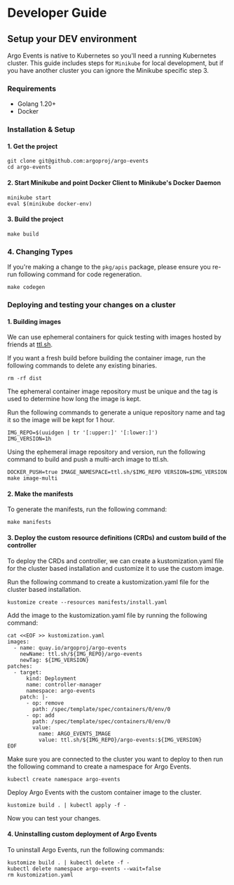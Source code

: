 # Developer Guide

## Setup your DEV environment

Argo Events is native to Kubernetes so you'll need a running Kubernetes cluster.
This guide includes steps for `Minikube` for local development, but if you have
another cluster you can ignore the Minikube specific step 3.

### Requirements

- Golang 1.20+
- Docker

### Installation & Setup

#### 1. Get the project

```
git clone git@github.com:argoproj/argo-events
cd argo-events
```

#### 2. Start Minikube and point Docker Client to Minikube's Docker Daemon

```
minikube start
eval $(minikube docker-env)
```

#### 3. Build the project

```
make build
```

### 4. Changing Types

If you're making a change to the `pkg/apis` package, please ensure you re-run
following command for code regeneration.

```
make codegen
```

### Deploying and testing your changes on a cluster

#### 1. Building images

We can use ephemeral containers for quick testing with images hosted by friends at [ttl.sh](https://ttl.sh/). 

If you want a fresh build before building the container image, run the following commands to delete any existing binaries.

```
rm -rf dist
```

The ephemeral container image repository must be unique and the tag is used to determine how long the image is kept.

Run the following commands to generate a unique repository name and tag it so the image will be kept for 1 hour.

```
IMG_REPO=$(uuidgen | tr '[:upper:]' '[:lower:]')
IMG_VERSION=1h
```

Using the ephemeral image repository and version, run the following command to build and push a multi-arch image to ttl.sh.

```
DOCKER_PUSH=true IMAGE_NAMESPACE=ttl.sh/$IMG_REPO VERSION=$IMG_VERSION make image-multi
```

#### 2. Make the manifests

To generate the manifests, run the following command:

```
make manifests
```

#### 3. Deploy the custom resource definitions (CRDs) and custom build of the controller

To deploy the CRDs and controller, we can create a kustomization.yaml file for the cluster based installation and customize it to use the custom image.

Run the following command to create a kustomization.yaml file for the cluster based installation.

```
kustomize create --resources manifests/install.yaml
```

Add the image to the kustomization.yaml file by running the following command:

```
cat <<EOF >> kustomization.yaml
images:
  - name: quay.io/argoproj/argo-events
    newName: ttl.sh/${IMG_REPO}/argo-events
    newTag: ${IMG_VERSION}
patches:
  - target:
      kind: Deployment
      name: controller-manager
      namespace: argo-events
    patch: |-
      - op: remove
        path: /spec/template/spec/containers/0/env/0
      - op: add
        path: /spec/template/spec/containers/0/env/0
        value:
          name: ARGO_EVENTS_IMAGE
          value: ttl.sh/${IMG_REPO}/argo-events:${IMG_VERSION}
EOF
```

Make sure you are connected to the cluster you want to deploy to then run the following command to create a namespace for Argo Events.

```
kubectl create namespace argo-events
```

Deploy Argo Events with the custom container image to the cluster.

```
kustomize build . | kubectl apply -f -
```

Now you can test your changes.

#### 4. Uninstalling custom deployment of Argo Events

To uninstall Argo Events, run the following commands:

```
kustomize build . | kubectl delete -f -
kubectl delete namespace argo-events --wait=false
rm kustomization.yaml
```